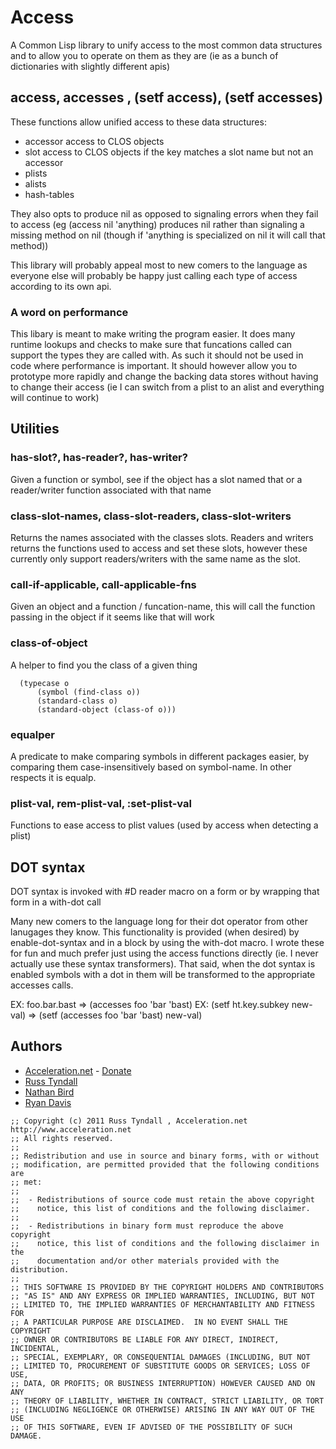 # Access

A Common Lisp library to unify access to the most common data
structures and to allow you to operate on them as they are (ie as a
bunch of dictionaries with slightly different apis)

## access, accesses , (setf access), (setf accesses)

These functions allow unified access to these data structures:
 * accessor access to CLOS objects
 * slot access to CLOS objects if the key matches a slot name but not
   an accessor
 * plists
 * alists
 * hash-tables

They also opts to produce nil as opposed to signaling errors when they
fail to access (eg (access nil 'anything) produces nil rather than
signaling a missing method on nil (though if 'anything is specialized
on nil it will call that method))

This library will probably appeal most to new comers to the language
as everyone else will probably be happy just calling each type of
access according to its own api.

### A word on performance

This libary is meant to make writing the program easier.  It does many
runtime lookups and checks to make sure that funcations called can
support the types they are called with.  As such it should not be used
in code where performance is important. It should however allow you to
prototype more rapidly and change the backing data stores without
having to change their access (ie I can switch from a plist to an
alist and everything will continue to work)

## Utilities

### has-slot?, has-reader?, has-writer?

Given a function or symbol, see if the object has a slot named that or
a reader/writer function associated with that name

### class-slot-names, class-slot-readers, class-slot-writers 

Returns the names associated with the classes slots.  Readers and
writers returns the functions used to access and set these slots,
however these currently only support readers/writers with the same
name as the slot.

### call-if-applicable, call-applicable-fns
Given an object and a function / funcation-name, this will call the
function passing in the object if it seems like that will work



### class-of-object 
A helper to find you the class of a given thing

```
  (typecase o
      (symbol (find-class o))
      (standard-class o)
      (standard-object (class-of o)))
```

### equalper

A predicate to make comparing symbols in different packages easier, by
comparing them case-insensitively based on symbol-name.  In other
respects it is equalp.

### plist-val, rem-plist-val, :set-plist-val 

Functions to ease access to plist values (used by access when
detecting a plist)


## DOT syntax

DOT syntax is invoked with #D reader macro on a form or by wrapping
that form in a with-dot call

Many new comers to the language long for their dot operator from other
lanugages they know.  This functionality is provided (when desired) by
enable-dot-syntax and in a block by using the with-dot macro.  I wrote
these for fun and much prefer just using the access functions directly
(ie. I never actually use these syntax transformers).  That said, when
the dot syntax is enabled symbols with a dot in them will be
transformed to the appropriate accesses calls.


  EX: foo.bar.bast => (accesses foo 'bar 'bast)
  EX: (setf ht.key.subkey new-val) => (setf (accesses foo 'bar 'bast) new-val)

## Authors

 * [Acceleration.net](http://www.acceleration.net/) - [Donate](http://www.acceleration.net/programming/donate-to-acceleration-net/)
  * [Russ Tyndall](http://russ.unwashedmeme.com/blog)
  * [Nathan Bird](http://the.unwashedmeme.com/blog)
  * [Ryan Davis](http://ryepup.unwashedmeme.com/blog)

```
;; Copyright (c) 2011 Russ Tyndall , Acceleration.net http://www.acceleration.net
;; All rights reserved.
;;
;; Redistribution and use in source and binary forms, with or without
;; modification, are permitted provided that the following conditions are
;; met:
;;
;;  - Redistributions of source code must retain the above copyright
;;    notice, this list of conditions and the following disclaimer.
;;
;;  - Redistributions in binary form must reproduce the above copyright
;;    notice, this list of conditions and the following disclaimer in the
;;    documentation and/or other materials provided with the distribution.
;;
;; THIS SOFTWARE IS PROVIDED BY THE COPYRIGHT HOLDERS AND CONTRIBUTORS
;; "AS IS" AND ANY EXPRESS OR IMPLIED WARRANTIES, INCLUDING, BUT NOT
;; LIMITED TO, THE IMPLIED WARRANTIES OF MERCHANTABILITY AND FITNESS FOR
;; A PARTICULAR PURPOSE ARE DISCLAIMED.  IN NO EVENT SHALL THE COPYRIGHT
;; OWNER OR CONTRIBUTORS BE LIABLE FOR ANY DIRECT, INDIRECT, INCIDENTAL,
;; SPECIAL, EXEMPLARY, OR CONSEQUENTIAL DAMAGES (INCLUDING, BUT NOT
;; LIMITED TO, PROCUREMENT OF SUBSTITUTE GOODS OR SERVICES; LOSS OF USE,
;; DATA, OR PROFITS; OR BUSINESS INTERRUPTION) HOWEVER CAUSED AND ON ANY
;; THEORY OF LIABILITY, WHETHER IN CONTRACT, STRICT LIABILITY, OR TORT
;; (INCLUDING NEGLIGENCE OR OTHERWISE) ARISING IN ANY WAY OUT OF THE USE
;; OF THIS SOFTWARE, EVEN IF ADVISED OF THE POSSIBILITY OF SUCH DAMAGE.
```





